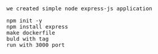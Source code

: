 <pre>

we created simple node express-js application 

npm init -y
npm install express
make dockerfile
buld with tag 
run with 3000 port 

</pre>

